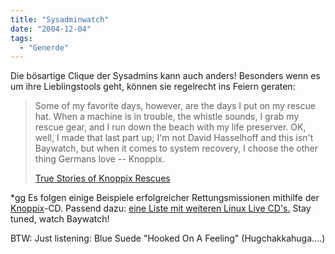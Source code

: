 ```yaml
---
title: "Sysadminwatch"
date: "2004-12-04"
tags:
  - "Generde"
---
```


Die bösartige Clique der Sysadmins kann auch anders! Besonders wenn es um ihre Lieblingstools geht, können sie regelrecht ins Feiern geraten:

> Some of my favorite days, however, are the days I put on my rescue hat. When a machine is in trouble, the whistle sounds, I grab my rescue gear, and I run down the beach with my life preserver. OK, well, I made that last part up; I'm not David Hasselhoff and this isn't Baywatch, but when it comes to system recovery, I choose the other thing Germans love -- Knoppix.
>
> [True Stories of Knoppix Rescues](http://www.linuxdevcenter.com/pub/a/linux/2004/12/02/knpxhks_1.html)

\*gg Es folgen einige Beispiele erfolgreicher Rettungsmissionen mithilfe der [Knoppix](http://www.knopper.net/knoppix/)\-CD. Passend dazu: [eine Liste mit weiteren Linux Live CD's.](http://www.frozentech.com/content/livecd.php?showonly=&sort=Purpose) Stay tuned, watch Baywatch!

BTW: Just listening: Blue Suede "Hooked On A Feeling" (Hugchakkahuga....)
